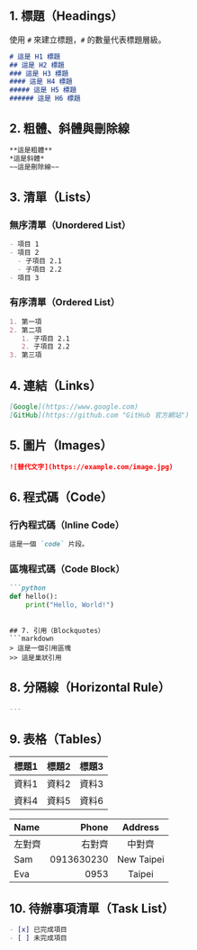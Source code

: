 ## 1. 標題（Headings）  
使用 `#` 來建立標題，`#` 的數量代表標題層級。  
```markdown
# 這是 H1 標題
## 這是 H2 標題
### 這是 H3 標題
#### 這是 H4 標題
##### 這是 H5 標題
###### 這是 H6 標題
```

## 2. 粗體、斜體與刪除線  
```markdown
**這是粗體**
*這是斜體*
~~這是刪除線~~
```

## 3. 清單（Lists）  
### 無序清單（Unordered List）
```markdown
- 項目 1
- 項目 2
  - 子項目 2.1
  - 子項目 2.2
- 項目 3
```
### 有序清單（Ordered List）
```markdown
1. 第一項
2. 第二項
   1. 子項目 2.1
   2. 子項目 2.2
3. 第三項
```

## 4. 連結（Links）  
```markdown
[Google](https://www.google.com)
[GitHub](https://github.com "GitHub 官方網站")
```

## 5. 圖片（Images）  
```markdown
![替代文字](https://example.com/image.jpg)
```

## 6. 程式碼（Code）  
### 行內程式碼（Inline Code）
```markdown
這是一個 `code` 片段。
```

### 區塊程式碼（Code Block）
```markdown
```python
def hello():
    print("Hello, World!")
```
```

## 7. 引用（Blockquotes）  
```markdown
> 這是一個引用區塊
>> 這是巢狀引用
```

## 8. 分隔線（Horizontal Rule）  
```markdown
---
```

## 9. 表格（Tables）  

| 標題1 | 標題2 | 標題3 |
|-------|-------|-------|
| 資料1 | 資料2 | 資料3 |
| 資料4 | 資料5 | 資料6 |


| Name | Phone | Address |
|:-|-:|:-:|
|左對齊|右對齊|中對齊|
|Sam|0913630230|New Taipei|
|Eva|0953|Taipei|    


## 10. 待辦事項清單（Task List）  
```markdown
- [x] 已完成項目
- [ ] 未完成項目
